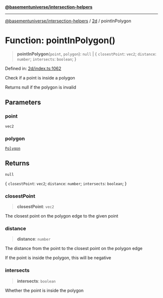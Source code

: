 [**@basementuniverse/intersection-helpers**](../../README.md)

***

[@basementuniverse/intersection-helpers](../../README.md) / [2d](../README.md) / pointInPolygon

# Function: pointInPolygon()

> **pointInPolygon**(`point`, `polygon`): `null` \| \{ `closestPoint`: `vec2`; `distance`: `number`; `intersects`: `boolean`; \}

Defined in: [2d/index.ts:1062](https://github.com/basementuniverse/intersection-helpers/blob/d942e5cf9ee51dc3854d6fbfe1d84a7ecd83c1ca/src/2d/index.ts#L1062)

Check if a point is inside a polygon

Returns null if the polygon is invalid

## Parameters

### point

`vec2`

### polygon

[`Polygon`](../types/type-aliases/Polygon.md)

## Returns

`null`

\{ `closestPoint`: `vec2`; `distance`: `number`; `intersects`: `boolean`; \}

### closestPoint

> **closestPoint**: `vec2`

The closest point on the polygon edge to the given point

### distance

> **distance**: `number`

The distance from the point to the closest point on the polygon edge

If the point is inside the polygon, this will be negative

### intersects

> **intersects**: `boolean`

Whether the point is inside the polygon

